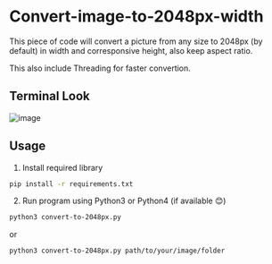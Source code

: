 # Convert-image-to-2048px-width
This piece of code will convert a picture from any size to 2048px (by default) in width and corresponsive height, also keep aspect ratio.

This also include Threading for faster convertion.


## Terminal Look
![image](https://user-images.githubusercontent.com/63101203/147883717-9409e4b8-acfa-43c0-9e1b-dd10bfb8a74a.png)


## Usage
1. Install required library
```bash
pip install -r requirements.txt
```
2. Run program using Python3 or Python4 (if available 😊)
```bash
python3 convert-to-2048px.py
```

or
```bash
python3 convert-to-2048px.py path/to/your/image/folder
```


